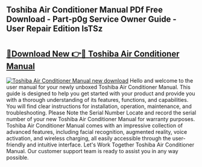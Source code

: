 ## Toshiba Air Conditioner Manual PDf Free Download - Part-p0g Service Owner Guide - User Repair Edition lsTSz

# <h2><a href="http://bc28800.oget.top/?id=Toshiba+Air+Conditioner+Manual">🔗Download New 👉🔴 Toshiba Air Conditioner Manual</a></h2>

[![Toshiba Air Conditioner Manual new download](https://i.imgur.com/5g1atiW.png)](http://bc28800.oget.top/?id=Toshiba+Air+Conditioner+Manual)
Hello and welcome to the user manual for your newly unboxed Toshiba Air Conditioner Manual. This guide is designed to help you get started with your product and provide you with a thorough understanding of its features, functions, and capabilities. You will find clear instructions for installation, operation, maintenance, and troubleshooting. Please Note the Serial Number Locate and record the serial number of your new Toshiba Air Conditioner Manual for warranty purposes. Toshiba Air Conditioner Manual comes with an impressive collection of advanced features, including facial recognition, augmented reality, voice activation, and wireless charging, all easily accessible through the user-friendly and intuitive interface. Let's Work Together Toshiba Air Conditioner Manual. Our customer support team is ready to assist you in any way possible.
